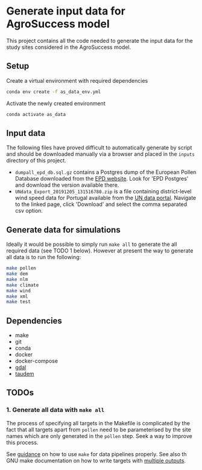 # Generate input data for AgroSuccess model

This project contains all the code needed to generate the input data for the
study sites considered in the AgroSuccess model.

## Setup

Create a virtual environment with required dependencies
```bash
conda env create -f as_data_env.yml
```

Activate the newly created environment

```bash
conda activate as_data
```

## Input data

The following files have proved difficult to automatically generate by script
and should be downloaded manually via a browser and placed in the `inputs`
directory of this project.

- `dumpall_epd_db.sql.gz` contains a Postgres dump of the European Pollen Database
  downloaded from the [EPD website][epd-website-downloads]. Look for 'EPD Postgres'
  and download the version available there.
- `UNdata_Export_20191205_131516780.zip` is a file containing district-level
   wind speed data for Portugal available from the
   [UN data portal][UN-portugal-wind]. Navigate to the linked page, click
   'Download' and select the comma separated csv option.

[epd-website-downloads]: http://europeanpollendatabase.net/data/downloads/
[UN-portugal-wind]: http://data.un.org/Data.aspx?d=CLINO&f=ElementCode%3a16%3bCountryCode%3aPO&c=2,5,6,7,10,15,18,19,20,22,24,26,28,30,32,34,36,38,40,42,44,46&s=CountryName:asc,WmoStationNumber:asc,StatisticCode:asc&v=1

## Generate data for simulations

Ideally it would be possible to simply run `make all` to generate the all
required data (see TODO 1 below). However at present the way to generate all
data is to run the following:

```bash
make pollen
make dem
make nlm
make climate
make wind
make xml
make test
```

## Dependencies

- make
- git
- conda
- docker
- docker-compose
- [gdal](https://gdal.org/)
- [taudem](http://hydrology.usu.edu/taudem/taudem5/index.html)

## TODOs

### 1. Generate all data with `make all`

The process of specifying all targets in the Makefile is complicated by the
fact that all targets apart from `pollen` need to be parameterised by the site
names which are only generated in the `pollen` step. Seek a way to improve this
process.

See [guidance][make-pipeline] on how to use `make` for data pipelines properly.
See also th GNU make documentation on how to write targets with
[multiple outputs][make-multi-targets].

[make-multi-targets]: https://www.gnu.org/software/make/manual/html_node/Multiple-Targets.html
[make-pipeline]: https://byronjsmith.com/make-bml/
